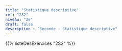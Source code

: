 ```yaml
---
title: "Statistique descriptive"
ref: "2S2"
niveau: "2e"
draft: false
description : "Seconde - Statistique descriptive"
---
```


{{% listeDesExercices "2S2" %}}

